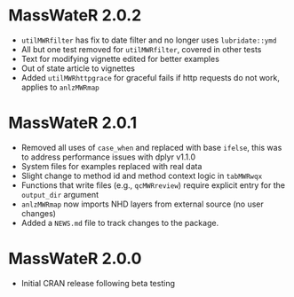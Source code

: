 # MassWateR 2.0.2

* `utilMWRfilter` has fix to date filter and no longer uses `lubridate::ymd`
* All but one test removed for `utilMWRfilter`, covered in other tests
* Text for modifying vignette edited for better examples
* Out of state article to vignettes
* Added `utilMWRhttpgrace` for graceful fails if http requests do not work, applies to `anlzMWRmap`

# MassWateR 2.0.1

* Removed all uses of `case_when` and replaced with base `ifelse`, this was to address performance issues with dplyr v1.1.0
* System files for examples replaced with real data
* Slight change to method id and method context logic in `tabMWRwqx`
* Functions that write files (e.g., `qcMWRreview`) require explicit entry for the `output_dir` argument
* `anlzMWRmap` now imports NHD layers from external source (no user changes)
* Added a `NEWS.md` file to track changes to the package.

# MassWateR 2.0.0

* Initial CRAN release following beta testing
